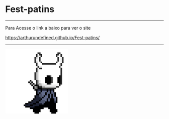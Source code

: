 # Fest-patins

---
 Para Acesse o link a baixo para ver o site
 
https://arthurundefined.github.io/Fest-patins/

---
 
 <img src = "https://raw.githubusercontent.com/TanZng/TanZng/master/assets/hollor_knight3.gif" width = "200" />
 
